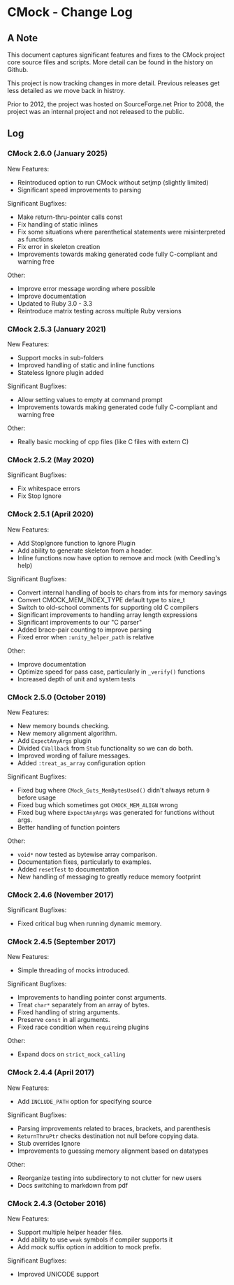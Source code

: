 # CMock - Change Log

## A Note

This document captures significant features and fixes to the CMock project core source files 
and scripts. More detail can be found in the history on Github. 

This project is now tracking changes in more detail. Previous releases get less detailed as
we move back in histroy. 

Prior to 2012, the project was hosted on SourceForge.net
Prior to 2008, the project was an internal project and not released to the public.

## Log

### CMock 2.6.0 (January 2025)

New Features:

  - Reintroduced option to run CMock without setjmp (slightly limited)
  - Significant speed improvements to parsing

Significant Bugfixes:

  - Make return-thru-pointer calls const
  - Fix handling of static inlines
  - Fix some situations where parenthetical statements were misinterpreted as functions
  - Fix error in skeleton creation
  - Improvements towards making generated code fully C-compliant and warning free

Other:

  - Improve error message wording where possible
  - Improve documentation
  - Updated to Ruby 3.0 - 3.3
  - Reintroduce matrix testing across multiple Ruby versions

### CMock 2.5.3 (January 2021)

New Features:

  - Support mocks in sub-folders
  - Improved handling of static and inline functions
  - Stateless Ignore plugin added

Significant Bugfixes:

  - Allow setting values to empty at command prompt
  - Improvements towards making generated code fully C-compliant and warning free

Other:
  
  - Really basic mocking of cpp files (like C files with extern C)

### CMock 2.5.2 (May 2020)

Significant Bugfixes:

  - Fix whitespace errors
  - Fix Stop Ignore

### CMock 2.5.1 (April 2020)

New Features:

  - Add StopIgnore function to Ignore Plugin
  - Add ability to generate skeleton from a header.
  - Inline functions now have option to remove and mock (with Ceedling's help)

Significant Bugfixes:

  - Convert internal handling of bools to chars from ints for memory savings
  - Convert CMOCK_MEM_INDEX_TYPE default type to size_t 
  - Switch to old-school comments for supporting old C compilers
  - Significant improvements to handling array length expressions
  - Significant improvements to our "C parser"
  - Added brace-pair counting to improve parsing
  - Fixed error when `:unity_helper_path` is relative

Other:

 - Improve documentation
 - Optimize speed for pass case, particularly in `_verify()` functions
 - Increased depth of unit and system tests

### CMock 2.5.0 (October 2019)

New Features:

  - New memory bounds checking.
  - New memory alignment algorithm.
  - Add `ExpectAnyArgs` plugin
  - Divided `CVallback` from `Stub` functionality so we can do both.
  - Improved wording of failure messages.
  - Added `:treat_as_array` configuration option

Significant Bugfixes:

  - Fixed bug where `CMock_Guts_MemBytesUsed()` didn't always return `0` before usage
  - Fixed bug which sometimes got `CMOCK_MEM_ALIGN` wrong
  - Fixed bug where `ExpectAnyArgs` was generated for functions without args.
  - Better handling of function pointers

Other:

  - `void*` now tested as bytewise array comparison.
  - Documentation fixes, particularly to examples.
  - Added `resetTest` to documentation
  - New handling of messaging to greatly reduce memory footprint

### CMock 2.4.6 (November 2017)

Significant Bugfixes:

  - Fixed critical bug when running dynamic memory.

### CMock 2.4.5 (September 2017)

New Features:

  - Simple threading of mocks introduced.

Significant Bugfixes:
  
  - Improvements to handling pointer const arguments.
  - Treat `char*` separately from an array of bytes.
  - Fixed handling of string arguments.
  - Preserve `const` in all arguments.
  - Fixed race condition when `require`ing plugins

Other:

  - Expand docs on `strict_mock_calling`

### CMock 2.4.4 (April 2017)

New Features:

  - Add `INCLUDE_PATH` option for specifying source

Significant Bugfixes:

  - Parsing improvements related to braces, brackets, and parenthesis
  - `ReturnThruPtr` checks destination not null before copying data.
  - Stub overrides Ignore
  - Improvements to guessing memory alignment based on datatypes

Other:

  - Reorganize testing into subdirectory to not clutter for new users
  - Docs switching to markdown from pdf

### CMock 2.4.3 (October 2016)

New Features:

  - Support multiple helper header files.
  - Add ability to use `weak` symbols if compiler supports it
  - Add mock suffix option in addition to mock prefix.

Significant Bugfixes:

  - Improved UNICODE support




